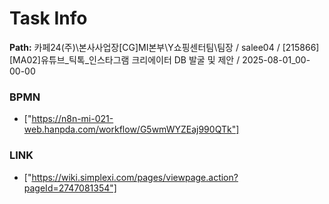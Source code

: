 # Task Info

**Path:** 카페24(주)\본사사업장\[CG]MI본부\Y쇼핑센터팀\팀장 / salee04 / [215866] [MA02]유튜브_틱톡_인스타그램 크리에이터 DB 발굴 및 제안 / 2025-08-01_00-00-00

### BPMN
- ["https://n8n-mi-021-web.hanpda.com/workflow/G5wmWYZEaj990QTk"]

### LINK
- ["https://wiki.simplexi.com/pages/viewpage.action?pageId=2747081354"]

